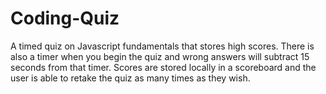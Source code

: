 # Coding-Quiz
A timed quiz on Javascript fundamentals that stores high scores. 
There is also a timer when you begin the quiz and wrong answers will subtract 15 seconds from that timer.
Scores are stored locally in a scoreboard and the user is able to retake the quiz as many times as they wish. 

